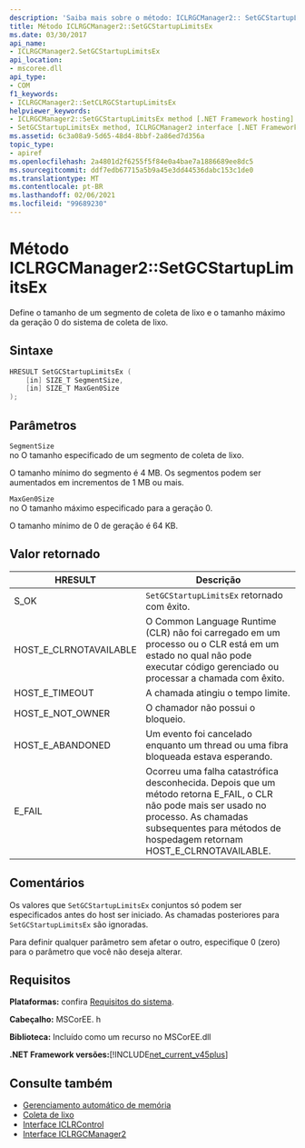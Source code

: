```yaml
---
description: 'Saiba mais sobre o método: ICLRGCManager2:: SetGCStartupLimitsEx'
title: Método ICLRGCManager2::SetGCStartupLimitsEx
ms.date: 03/30/2017
api_name:
- ICLRGCManager2.SetGCStartupLimitsEx
api_location:
- mscoree.dll
api_type:
- COM
f1_keywords:
- ICLRGCManager2::SetCLRGCStartupLimitsEx
helpviewer_keywords:
- ICLRGCManager2::SetGCStartupLimitsEx method [.NET Framework hosting]
- SetGCStartupLimitsEx method, ICLRGCManager2 interface [.NET Framework hosting]
ms.assetid: 6c3a08a9-5d65-48d4-8bbf-2a86ed7d356a
topic_type:
- apiref
ms.openlocfilehash: 2a4801d2f6255f5f84e0a4bae7a1886689ee8dc5
ms.sourcegitcommit: ddf7edb67715a5b9a45e3dd44536dabc153c1de0
ms.translationtype: MT
ms.contentlocale: pt-BR
ms.lasthandoff: 02/06/2021
ms.locfileid: "99689230"
---
```

# <a name="iclrgcmanager2setgcstartuplimitsex-method"></a>Método ICLRGCManager2::SetGCStartupLimitsEx

Define o tamanho de um segmento de coleta de lixo e o tamanho máximo da geração 0 do sistema de coleta de lixo.  
  
## <a name="syntax"></a>Sintaxe  
  
```cpp  
HRESULT SetGCStartupLimitsEx (  
    [in] SIZE_T SegmentSize,
    [in] SIZE_T MaxGen0Size  
);  
```  
  
## <a name="parameters"></a>Parâmetros  

 `SegmentSize`  
 no O tamanho especificado de um segmento de coleta de lixo.  
  
 O tamanho mínimo do segmento é 4 MB. Os segmentos podem ser aumentados em incrementos de 1 MB ou mais.  
  
 `MaxGen0Size`  
 no O tamanho máximo especificado para a geração 0.  
  
 O tamanho mínimo de 0 de geração é 64 KB.  
  
## <a name="return-value"></a>Valor retornado  
  
|HRESULT|Descrição|  
|-------------|-----------------|  
|S_OK|`SetGCStartupLimitsEx` retornado com êxito.|  
|HOST_E_CLRNOTAVAILABLE|O Common Language Runtime (CLR) não foi carregado em um processo ou o CLR está em um estado no qual não pode executar código gerenciado ou processar a chamada com êxito.|  
|HOST_E_TIMEOUT|A chamada atingiu o tempo limite.|  
|HOST_E_NOT_OWNER|O chamador não possui o bloqueio.|  
|HOST_E_ABANDONED|Um evento foi cancelado enquanto um thread ou uma fibra bloqueada estava esperando.|  
|E_FAIL|Ocorreu uma falha catastrófica desconhecida. Depois que um método retorna E_FAIL, o CLR não pode mais ser usado no processo. As chamadas subsequentes para métodos de hospedagem retornam HOST_E_CLRNOTAVAILABLE.|  
  
## <a name="remarks"></a>Comentários  

 Os valores que `SetGCStartupLimitsEx` conjuntos só podem ser especificados antes do host ser iniciado. As chamadas posteriores para `SetGCStartupLimitsEx` são ignoradas.  
  
 Para definir qualquer parâmetro sem afetar o outro, especifique 0 (zero) para o parâmetro que você não deseja alterar.  
  
## <a name="requirements"></a>Requisitos  

 **Plataformas:** confira [Requisitos do sistema](../../get-started/system-requirements.md).  
  
 **Cabeçalho:** MSCorEE. h  
  
 **Biblioteca:** Incluído como um recurso no MSCorEE.dll  
  
 **.NET Framework versões:**[!INCLUDE[net_current_v45plus](../../../../includes/net-current-v45plus-md.md)]  
  
## <a name="see-also"></a>Consulte também

- [Gerenciamento automático de memória](../../../standard/automatic-memory-management.md)
- [Coleta de lixo](../../../standard/garbage-collection/index.md)
- [Interface ICLRControl](iclrcontrol-interface.md)
- [Interface ICLRGCManager2](iclrgcmanager2-interface.md)
